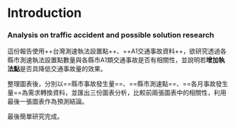 # Introduction
### Analysis on traffic accident and possible solution research

這份報告使用++台灣測速執法設置點++、++A1交通事故資料++，欲研究透過各縣市測速執法設置點數量與各縣市A1類交通事故是否有相關性，並說明若**增加執法點**是否具降低交通事故量的效果。

整理圖表後，分別以==縣市事故發生量==、==縣市測速點==、==各月事故發生量==為需求轉換資料，並匯出三份圖表分析，比較前兩張圖表中的相關性，利用最後一張圖表作為預測結論。

最後簡單研究完成。